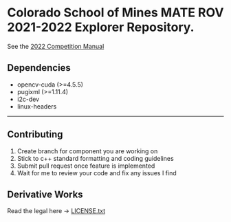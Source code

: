 # Colorado School of Mines MATE ROV 2021-2022 Explorer Repository.

See the [2022 Competition Manual](https://files.materovcompetition.org/2022/2022_EXPLORER_Manual_15_Dec_2021.pdf)

## Dependencies
- opencv-cuda (>=4.5.5)
- pugixml (>=1.11.4)
- i2c-dev
- linux-headers
  
---

## Contributing
1.   Create branch for component you are working on
2.   Stick to c++ standard formatting and coding guidelines
3.   Submit pull request once feature is implemented
4.   Wait for me to review your code and fix any issues I find

## Derivative Works
Read the legal here -> [LICENSE.txt](/LICENSE.txt)
